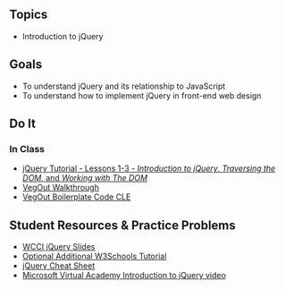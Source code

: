 ## Topics
  - Introduction to jQuery
  
## Goals
 - To understand jQuery and its relationship to JavaScript
 - To understand how to implement jQuery in front-end web design
   
## Do It
### In Class
 - [jQuery Tutorial - Lessons 1-3 - *Introduction to jQuery*, *Traversing the DOM*, and *Working with The DOM*](http://try.jquery.com/levels/1/challenges/1)
 - [VegOut Walkthrough](https://docs.google.com/presentation/d/19iQJb5suokrjx6MpFPHqKw0oyI8E2T4_xbNGezEyuh8/edit#slide=id.p)
 - [VegOut Boilerplate Code CLE](https://github.com/WeCanCodeIT/VegOut-CLE)

## Student Resources & Practice Problems
  - [WCCI jQuery Slides](https://docs.google.com/a/wecancodeit.org/presentation/d/1BqO53Ht2-CDXx7AFIXepekfPSMCT4-YxgTl6501cYjg/edit?usp=sharing)
  - [Optional Additional W3Schools Tutorial](https://www.w3schools.com/jquery/)
  - [jQuery Cheat Sheet](https://makeawebsitehub.com/jquery-mega-cheat-sheet/)
  - [Microsoft Virtual Academy Introduction to jQuery video](https://www.youtube.com/watch?v=khvPMh5Xfks)


